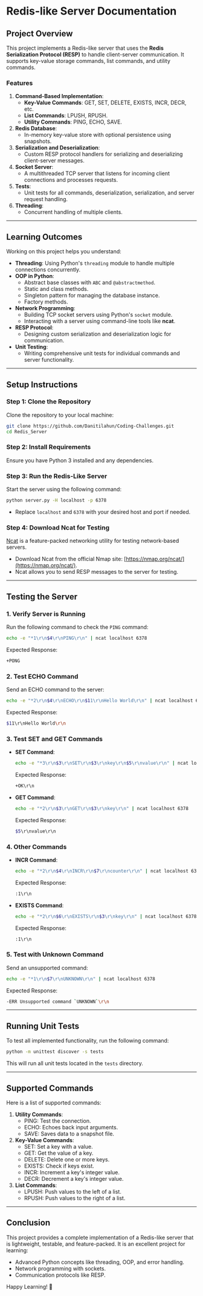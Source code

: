 # Redis-like Server Documentation

## Project Overview
This project implements a Redis-like server that uses the **Redis Serialization Protocol (RESP)** to handle client-server communication. It supports key-value storage commands, list commands, and utility commands.

### Features
1. **Command-Based Implementation**:
   - **Key-Value Commands**: GET, SET, DELETE, EXISTS, INCR, DECR, etc.
   - **List Commands**: LPUSH, RPUSH.
   - **Utility Commands**: PING, ECHO, SAVE.
2. **Redis Database**:
   - In-memory key-value store with optional persistence using snapshots.
3. **Serialization and Deserialization**:
   - Custom RESP protocol handlers for serializing and deserializing client-server messages.
4. **Socket Server**:
   - A multithreaded TCP server that listens for incoming client connections and processes requests.
5. **Tests**:
   - Unit tests for all commands, deserialization, serialization, and server request handling.
6. **Threading**:
   - Concurrent handling of multiple clients.

---

## Learning Outcomes
Working on this project helps you understand:
- **Threading**: Using Python's `threading` module to handle multiple connections concurrently.
- **OOP in Python**:
   - Abstract base classes with `ABC` and `@abstractmethod`.
   - Static and class methods.
   - Singleton pattern for managing the database instance.
   - Factory methods.
- **Network Programming**:
   - Building TCP socket servers using Python's `socket` module.
   - Interacting with a server using command-line tools like **ncat**.
- **RESP Protocol**:
   - Designing custom serialization and deserialization logic for communication.
- **Unit Testing**:
   - Writing comprehensive unit tests for individual commands and server functionality.

---

## Setup Instructions
### Step 1: Clone the Repository
Clone the repository to your local machine:
```bash
git clone https://github.com/Danitilahun/Coding-Challenges.git
cd Redis_Server
```

### Step 2: Install Requirements
Ensure you have Python 3 installed and any dependencies.

### Step 3: Run the Redis-Like Server
Start the server using the following command:
```bash
python server.py -H localhost -p 6378
```
- Replace `localhost` and `6378` with your desired host and port if needed.

### Step 4: Download Ncat for Testing
[Ncat](https://nmap.org/ncat/) is a feature-packed networking utility for testing network-based servers.
- Download Ncat from the official Nmap site: [https://nmap.org/ncat/](https://nmap.org/ncat/).
- Ncat allows you to send RESP messages to the server for testing.

---

## Testing the Server

### 1. Verify Server is Running
Run the following command to check the `PING` command:
```bash
echo -e "*1\r\n$4\r\nPING\r\n" | ncat localhost 6378
```
Expected Response:
```bash
+PONG
```

### 2. Test ECHO Command
Send an ECHO command to the server:
```bash
echo -e "*2\r\n$4\r\nECHO\r\n$11\r\nHello World\r\n" | ncat localhost 6378
```
Expected Response:
```bash
$11\r\nHello World\r\n
```

### 3. Test SET and GET Commands
- **SET Command**:
   ```bash
   echo -e "*3\r\n$3\r\nSET\r\n$3\r\nkey\r\n$5\r\nvalue\r\n" | ncat localhost 6378
   ```
   Expected Response:
   ```bash
   +OK\r\n
   ```
- **GET Command**:
   ```bash
   echo -e "*2\r\n$3\r\nGET\r\n$3\r\nkey\r\n" | ncat localhost 6378
   ```
   Expected Response:
   ```bash
   $5\r\nvalue\r\n
   ```

### 4. Other Commands
- **INCR Command**:
   ```bash
   echo -e "*2\r\n$4\r\nINCR\r\n$7\r\ncounter\r\n" | ncat localhost 6378
   ```
   Expected Response:
   ```bash
   :1\r\n
   ```
- **EXISTS Command**:
   ```bash
   echo -e "*2\r\n$6\r\nEXISTS\r\n$3\r\nkey\r\n" | ncat localhost 6378
   ```
   Expected Response:
   ```bash
   :1\r\n
   ```

### 5. Test with Unknown Command
Send an unsupported command:
```bash
echo -e "*1\r\n$7\r\nUNKNOWN\r\n" | ncat localhost 6378
```
Expected Response:
```bash
-ERR Unsupported command `UNKNOWN`\r\n
```

---

## Running Unit Tests
To test all implemented functionality, run the following command:
```bash
python -m unittest discover -s tests
```
This will run all unit tests located in the `tests` directory.

---

## Supported Commands
Here is a list of supported commands:
1. **Utility Commands**:
   - PING: Test the connection.
   - ECHO: Echoes back input arguments.
   - SAVE: Saves data to a snapshot file.
2. **Key-Value Commands**:
   - SET: Set a key with a value.
   - GET: Get the value of a key.
   - DELETE: Delete one or more keys.
   - EXISTS: Check if keys exist.
   - INCR: Increment a key's integer value.
   - DECR: Decrement a key's integer value.
3. **List Commands**:
   - LPUSH: Push values to the left of a list.
   - RPUSH: Push values to the right of a list.

---

## Conclusion
This project provides a complete implementation of a Redis-like server that is lightweight, testable, and feature-packed. It is an excellent project for learning:
- Advanced Python concepts like threading, OOP, and error handling.
- Network programming with sockets.
- Communication protocols like RESP.

Happy Learning! 🎉
